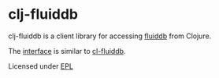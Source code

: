 

clj-fluiddb
===========

clj-fluiddb is a client library for accessing [fluiddb](http://fluidinfo.com/fluiddb) from Clojure.

The [interface](http://hugoduncan.github.com/clj-fluiddb) is similar to [cl-fluiddb](http://github.com/hdurer/cl-fluiddb).

Licensed under [EPL](http://www.eclipse.org/legal/epl-v10.html)
